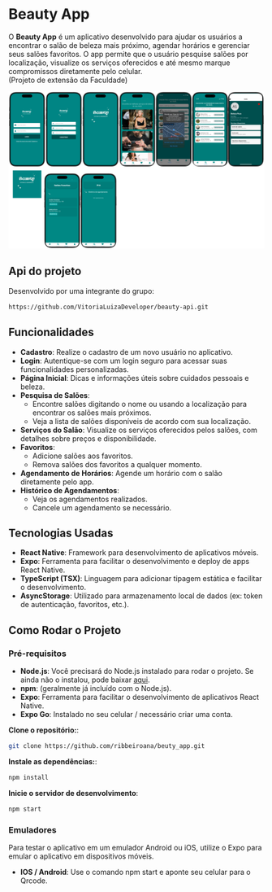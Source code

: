 # Beauty App

O **Beauty App** é um aplicativo desenvolvido para ajudar os usuários a encontrar o salão de beleza mais próximo, agendar horários e gerenciar seus salões favoritos. O app permite que o usuário pesquise salões por localização, visualize os serviços oferecidos e até mesmo marque compromissos diretamente pelo celular.
<br>
(Projeto de extensão da Faculdade)

<img src='./assets/images/readme.png' alt='tela'>

## Api do projeto
Desenvolvido por uma integrante do grupo:
```bash
https://github.com/VitoriaLuizaDeveloper/beauty-api.git
```

## Funcionalidades

- **Cadastro**: Realize o cadastro de um novo usuário no aplicativo.
- **Login**: Autentique-se com um login seguro para acessar suas funcionalidades personalizadas.
- **Página Inicial**: Dicas e informações úteis sobre cuidados pessoais e beleza.
- **Pesquisa de Salões**: 
  - Encontre salões digitando o nome ou usando a localização para encontrar os salões mais próximos.
  - Veja a lista de salões disponíveis de acordo com sua localização.
- **Serviços do Salão**: Visualize os serviços oferecidos pelos salões, com detalhes sobre preços e disponibilidade.
- **Favoritos**: 
  - Adicione salões aos favoritos.
  - Remova salões dos favoritos a qualquer momento.
- **Agendamento de Horários**: Agende um horário com o salão diretamente pelo app.
- **Histórico de Agendamentos**: 
  - Veja os agendamentos realizados.
  - Cancele um agendamento se necessário.

## Tecnologias Usadas

- **React Native**: Framework para desenvolvimento de aplicativos móveis.
- **Expo**: Ferramenta para facilitar o desenvolvimento e deploy de apps React Native.
- **TypeScript (TSX)**: Linguagem para adicionar tipagem estática e facilitar o desenvolvimento.
- **AsyncStorage**: Utilizado para armazenamento local de dados (ex: token de autenticação, favoritos, etc.).

## Como Rodar o Projeto

### Pré-requisitos

- **Node.js**: Você precisará do Node.js instalado para rodar o projeto. Se ainda não o instalou, pode baixar [aqui](https://nodejs.org/).
- **npm**: (geralmente já incluído com o Node.js).
- **Expo**: Ferramenta para facilitar o desenvolvimento de aplicativos React Native.
- **Expo Go**: Instalado no seu celular / necessário criar uma conta.
  
**Clone o repositório:**:
```bash
git clone https://github.com/ribbeiroana/beuty_app.git
```

**Instale as dependências:**:
```bash
npm install
```

**Inicie o servidor de desenvolvimento**:
   ```bash
   npm start
```

### Emuladores
Para testar o aplicativo em um emulador Android ou iOS, utilize o Expo para emular o aplicativo em dispositivos móveis.

- **IOS / Android**:  Use o comando npm start e aponte seu celular para o Qrcode.

